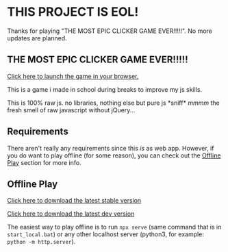 # THIS PROJECT IS EOL!

Thanks for playing "THE MOST EPIC CLICKER GAME EVER!!!!!". No more updates are planned.

## THE MOST EPIC CLICKER GAME EVER!!!!!

[Click here to launch the game in your browser.](https://realmcoded.github.io/the-most-epic-clicker-game-ever/)

This is a game i made in school during breaks to improve my js skills.

This is 100% raw js. no libraries, nothing else but pure js 
\*sniff* *mmmm* the fresh smell of raw javascript without jQuery...

## Requirements

There aren't really any requirements since this *is* as web app. However, if you do want to play offline (for some reason), you can check out the [Offline Play](#offline-play) section for more info.

## Offline Play

[Click here to download the latest stable version](https://github.com/RealMCoded/the-most-epic-clicker-game-ever/archive/refs/heads/master.zip)

[Click here to download the latest dev version](https://github.com/RealMCoded/the-most-epic-clicker-game-ever/archive/refs/heads/dev.zip)

The easiest way to play offline is to run `npx serve` (same command that is in `start_local.bat`) or any other localhost server (python3, for example: `python -m http.server`).
